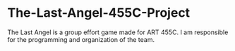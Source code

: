 # The-Last-Angel-455C-Project
The Last Angel is a group effort game made for ART 455C. I am responsible for the programming and organization of the team. 
